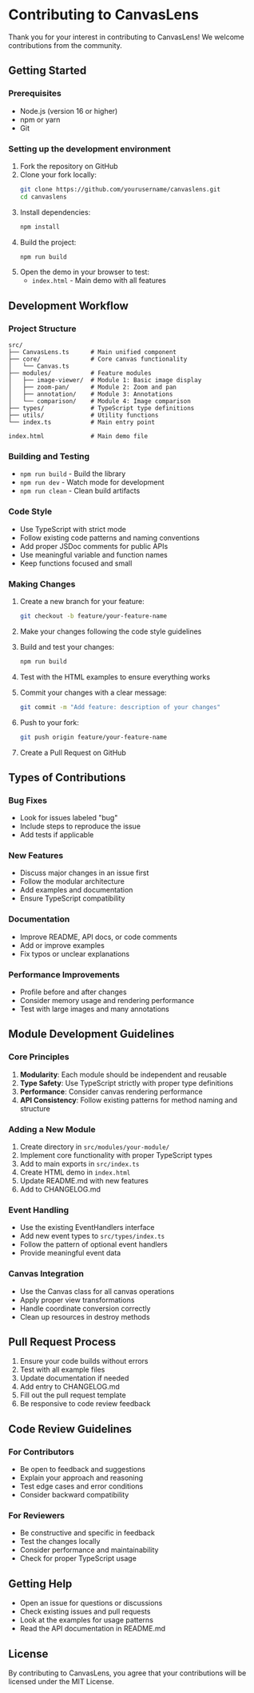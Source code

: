 # Contributing to CanvasLens

Thank you for your interest in contributing to CanvasLens! We welcome contributions from the community.

## Getting Started

### Prerequisites
- Node.js (version 16 or higher)
- npm or yarn
- Git

### Setting up the development environment

1. Fork the repository on GitHub
2. Clone your fork locally:
   ```bash
   git clone https://github.com/yourusername/canvaslens.git
   cd canvaslens
   ```
3. Install dependencies:
   ```bash
   npm install
   ```
4. Build the project:
   ```bash
   npm run build
   ```
5. Open the demo in your browser to test:
   - `index.html` - Main demo with all features

## Development Workflow

### Project Structure
```
src/
├── CanvasLens.ts      # Main unified component
├── core/              # Core canvas functionality
│   └── Canvas.ts
├── modules/           # Feature modules
│   ├── image-viewer/  # Module 1: Basic image display
│   ├── zoom-pan/      # Module 2: Zoom and pan
│   ├── annotation/    # Module 3: Annotations
│   └── comparison/    # Module 4: Image comparison
├── types/             # TypeScript type definitions
├── utils/             # Utility functions
└── index.ts           # Main entry point

index.html             # Main demo file
```

### Building and Testing
- `npm run build` - Build the library
- `npm run dev` - Watch mode for development
- `npm run clean` - Clean build artifacts

### Code Style
- Use TypeScript with strict mode
- Follow existing code patterns and naming conventions
- Add proper JSDoc comments for public APIs
- Use meaningful variable and function names
- Keep functions focused and small

### Making Changes

1. Create a new branch for your feature:
   ```bash
   git checkout -b feature/your-feature-name
   ```

2. Make your changes following the code style guidelines

3. Build and test your changes:
   ```bash
   npm run build
   ```

4. Test with the HTML examples to ensure everything works

5. Commit your changes with a clear message:
   ```bash
   git commit -m "Add feature: description of your changes"
   ```

6. Push to your fork:
   ```bash
   git push origin feature/your-feature-name
   ```

7. Create a Pull Request on GitHub

## Types of Contributions

### Bug Fixes
- Look for issues labeled "bug"
- Include steps to reproduce the issue
- Add tests if applicable

### New Features
- Discuss major changes in an issue first
- Follow the modular architecture
- Add examples and documentation
- Ensure TypeScript compatibility

### Documentation
- Improve README, API docs, or code comments
- Add or improve examples
- Fix typos or unclear explanations

### Performance Improvements
- Profile before and after changes
- Consider memory usage and rendering performance
- Test with large images and many annotations

## Module Development Guidelines

### Core Principles
1. **Modularity**: Each module should be independent and reusable
2. **Type Safety**: Use TypeScript strictly with proper type definitions
3. **Performance**: Consider canvas rendering performance
4. **API Consistency**: Follow existing patterns for method naming and structure

### Adding a New Module
1. Create directory in `src/modules/your-module/`
2. Implement core functionality with proper TypeScript types
3. Add to main exports in `src/index.ts`
4. Create HTML demo in `index.html`
5. Update README.md with new features
6. Add to CHANGELOG.md

### Event Handling
- Use the existing EventHandlers interface
- Add new event types to `src/types/index.ts`
- Follow the pattern of optional event handlers
- Provide meaningful event data

### Canvas Integration
- Use the Canvas class for all canvas operations
- Apply proper view transformations
- Handle coordinate conversion correctly
- Clean up resources in destroy methods

## Pull Request Process

1. Ensure your code builds without errors
2. Test with all example files
3. Update documentation if needed
4. Add entry to CHANGELOG.md
5. Fill out the pull request template
6. Be responsive to code review feedback

## Code Review Guidelines

### For Contributors
- Be open to feedback and suggestions
- Explain your approach and reasoning
- Test edge cases and error conditions
- Consider backward compatibility

### For Reviewers
- Be constructive and specific in feedback
- Test the changes locally
- Consider performance and maintainability
- Check for proper TypeScript usage

## Getting Help

- Open an issue for questions or discussions
- Check existing issues and pull requests
- Look at the examples for usage patterns
- Read the API documentation in README.md

## License

By contributing to CanvasLens, you agree that your contributions will be licensed under the MIT License.

